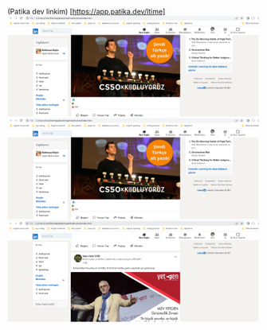 (Patika dev linkim) [https://app.patika.dev/ltime]
![Drag Racing](/assets/resim1.png)
![Drag Racing](/assets/resim2.png)
![Drag Racing](/assets/resim3.png)
